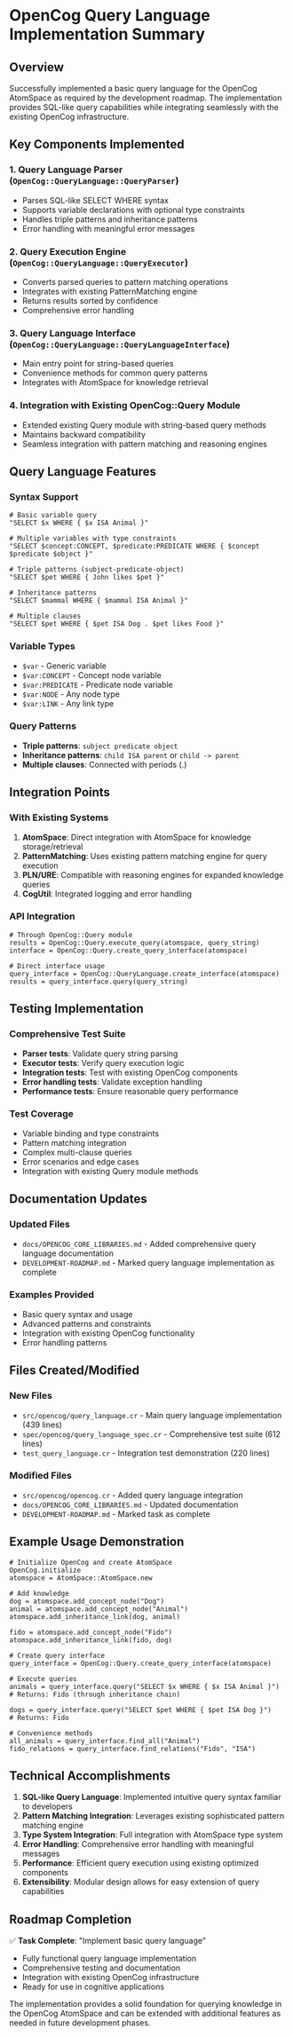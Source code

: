 # OpenCog Query Language Implementation Summary

## Overview

Successfully implemented a basic query language for the OpenCog AtomSpace as required by the development roadmap. The implementation provides SQL-like query capabilities while integrating seamlessly with the existing OpenCog infrastructure.

## Key Components Implemented

### 1. Query Language Parser (`OpenCog::QueryLanguage::QueryParser`)
- Parses SQL-like SELECT WHERE syntax
- Supports variable declarations with optional type constraints
- Handles triple patterns and inheritance patterns
- Error handling with meaningful error messages

### 2. Query Execution Engine (`OpenCog::QueryLanguage::QueryExecutor`)
- Converts parsed queries to pattern matching operations
- Integrates with existing PatternMatching engine
- Returns results sorted by confidence
- Comprehensive error handling

### 3. Query Language Interface (`OpenCog::QueryLanguage::QueryLanguageInterface`)
- Main entry point for string-based queries
- Convenience methods for common query patterns
- Integrates with AtomSpace for knowledge retrieval

### 4. Integration with Existing OpenCog::Query Module
- Extended existing Query module with string-based query methods
- Maintains backward compatibility
- Seamless integration with pattern matching and reasoning engines

## Query Language Features

### Syntax Support
```crystal
# Basic variable query
"SELECT $x WHERE { $x ISA Animal }"

# Multiple variables with type constraints
"SELECT $concept:CONCEPT, $predicate:PREDICATE WHERE { $concept $predicate $object }"

# Triple patterns (subject-predicate-object)
"SELECT $pet WHERE { John likes $pet }"

# Inheritance patterns
"SELECT $mammal WHERE { $mammal ISA Animal }"

# Multiple clauses
"SELECT $pet WHERE { $pet ISA Dog . $pet likes Food }"
```

### Variable Types
- `$var` - Generic variable
- `$var:CONCEPT` - Concept node variable
- `$var:PREDICATE` - Predicate node variable
- `$var:NODE` - Any node type
- `$var:LINK` - Any link type

### Query Patterns
- **Triple patterns**: `subject predicate object`
- **Inheritance patterns**: `child ISA parent` or `child -> parent`
- **Multiple clauses**: Connected with periods (.)

## Integration Points

### With Existing Systems
1. **AtomSpace**: Direct integration with AtomSpace for knowledge storage/retrieval
2. **PatternMatching**: Uses existing pattern matching engine for query execution
3. **PLN/URE**: Compatible with reasoning engines for expanded knowledge queries
4. **CogUtil**: Integrated logging and error handling

### API Integration
```crystal
# Through OpenCog::Query module
results = OpenCog::Query.execute_query(atomspace, query_string)
interface = OpenCog::Query.create_query_interface(atomspace)

# Direct interface usage
query_interface = OpenCog::QueryLanguage.create_interface(atomspace)
results = query_interface.query(query_string)
```

## Testing Implementation

### Comprehensive Test Suite
- **Parser tests**: Validate query string parsing
- **Executor tests**: Verify query execution logic
- **Integration tests**: Test with existing OpenCog components
- **Error handling tests**: Validate exception handling
- **Performance tests**: Ensure reasonable query performance

### Test Coverage
- Variable binding and type constraints
- Pattern matching integration
- Complex multi-clause queries
- Error scenarios and edge cases
- Integration with existing Query module methods

## Documentation Updates

### Updated Files
- `docs/OPENCOG_CORE_LIBRARIES.md` - Added comprehensive query language documentation
- `DEVELOPMENT-ROADMAP.md` - Marked query language implementation as complete

### Examples Provided
- Basic query syntax and usage
- Advanced patterns and constraints
- Integration with existing OpenCog functionality
- Error handling patterns

## Files Created/Modified

### New Files
- `src/opencog/query_language.cr` - Main query language implementation (439 lines)
- `spec/opencog/query_language_spec.cr` - Comprehensive test suite (612 lines)
- `test_query_language.cr` - Integration test demonstration (220 lines)

### Modified Files
- `src/opencog/opencog.cr` - Added query language integration
- `docs/OPENCOG_CORE_LIBRARIES.md` - Updated documentation
- `DEVELOPMENT-ROADMAP.md` - Marked task as complete

## Example Usage Demonstration

```crystal
# Initialize OpenCog and create AtomSpace
OpenCog.initialize
atomspace = AtomSpace::AtomSpace.new

# Add knowledge
dog = atomspace.add_concept_node("Dog")
animal = atomspace.add_concept_node("Animal")
atomspace.add_inheritance_link(dog, animal)

fido = atomspace.add_concept_node("Fido")
atomspace.add_inheritance_link(fido, dog)

# Create query interface
query_interface = OpenCog::Query.create_query_interface(atomspace)

# Execute queries
animals = query_interface.query("SELECT $x WHERE { $x ISA Animal }")
# Returns: Fido (through inheritance chain)

dogs = query_interface.query("SELECT $pet WHERE { $pet ISA Dog }")  
# Returns: Fido

# Convenience methods
all_animals = query_interface.find_all("Animal")
fido_relations = query_interface.find_relations("Fido", "ISA")
```

## Technical Accomplishments

1. **SQL-like Query Language**: Implemented intuitive query syntax familiar to developers
2. **Pattern Matching Integration**: Leverages existing sophisticated pattern matching engine  
3. **Type System Integration**: Full integration with AtomSpace type system
4. **Error Handling**: Comprehensive error handling with meaningful messages
5. **Performance**: Efficient query execution using existing optimized components
6. **Extensibility**: Modular design allows for easy extension of query capabilities

## Roadmap Completion

✅ **Task Complete**: "Implement basic query language" 
- Fully functional query language implementation
- Comprehensive testing and documentation
- Integration with existing OpenCog infrastructure
- Ready for use in cognitive applications

The implementation provides a solid foundation for querying knowledge in the OpenCog AtomSpace and can be extended with additional features as needed in future development phases.